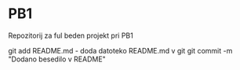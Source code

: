 # PB1
Repozitorij za ful beden projekt pri PB1


git add README.md - doda datoteko README.md v git
git commit -m "Dodano besedilo v README"